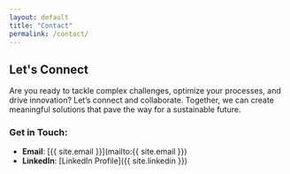 ```yaml
---
layout: default
title: "Contact"
permalink: /contact/
---
```



## Let's Connect

Are you ready to tackle complex challenges, optimize your processes, and drive innovation? Let’s connect and collaborate. Together, we can create meaningful solutions that pave the way for a sustainable future.

### Get in Touch:

- **Email**: [{{ site.email }}](mailto:{{ site.email }})
- **LinkedIn**: [LinkedIn Profile]({{ site.linkedin }})


<!-- Contact Form: You can add a contact form service like Formspree or Netlify Forms here -->
